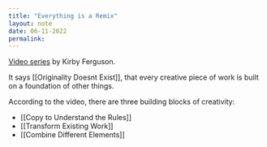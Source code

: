 ```yaml
---
title: "Everything is a Remix"
layout: note
date: 06-11-2022
permalink:
---
```


[Video series](https://www.youtube.com/watch?v=nJPERZDfyWc) by Kirby Ferguson. 

It says [[Originality Doesnt Exist]], that every creative piece of work is built on a foundation of other things. 

According to the video, there are three building blocks of creativity: 

- [[Copy to Understand the Rules]]
- [[Transform Existing Work]]
- [[Combine Different Elements]]